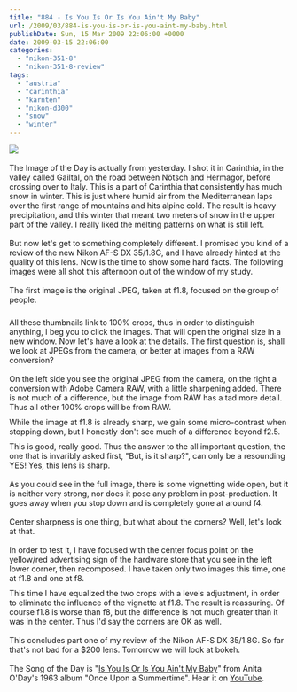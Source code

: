 ```yaml
---
title: "884 - Is You Is Or Is You Ain't My Baby"
url: /2009/03/884-is-you-is-or-is-you-aint-my-baby.html
publishDate: Sun, 15 Mar 2009 22:06:00 +0000
date: 2009-03-15 22:06:00
categories: 
  - "nikon-351-8"
  - "nikon-351-8-review"
tags: 
  - "austria"
  - "carinthia"
  - "karnten"
  - "nikon-d300"
  - "snow"
  - "winter"
---
```

<a href="https://d25zfm9zpd7gm5.cloudfront.net/1200x1200/2009/20090314_142648.JPG" target="_blank"><img src="https://d25zfm9zpd7gm5.cloudfront.net/0600x0600/2009/20090314_142648.JPG"/></a><br/><br/>The Image of the Day is actually from yesterday. I shot it in Carinthia, in the valley called Gailtal, on the road between Nötsch and Hermagor, before crossing over to Italy. This is a part of Carinthia that consistently has much snow in winter. This is just where humid air from the Mediterranean laps over the first range of mountains and hits alpine cold. The result is heavy precipitation, and this winter that meant two meters of snow in the upper part of the valley. I really liked the melting patterns on what is still left.<br/><br/><a href="https://d25zfm9zpd7gm5.cloudfront.net/1200x1200/2009/20090315_171614.jpg" target="_blank"><img alt="" border="0" src="https://d25zfm9zpd7gm5.cloudfront.net/0150x0150/2009/20090315_171614.jpg" style="margin: 0pt 10px 0pt 0px; float: left;"/></a> But now let's get to something completely different. I promised you kind of a review of the new Nikon AF-S DX 35/1.8G, and I have already hinted at the quality of this lens. Now is the time to show some hard facts. The following images were all shot this afternoon out of the window of my study.<br/><br/>The first image is the original JPEG, taken at f1.8, focused on the group of people.<center><a href="https://d25zfm9zpd7gm5.cloudfront.net/1200x1200/2009/20090315_171614_f1_8_cam.jpg" target="_blank"><img alt="" border="0" src="https://d25zfm9zpd7gm5.cloudfront.net/0150x0150/2009/20090315_171614_f1_8_cam.jpg" style="margin: 0pt 10px 10px 0pt;"/></a><a href="https://d25zfm9zpd7gm5.cloudfront.net/1200x1200/2009/20090315_171614_f1_8_acr.jpg" target="_blank"><img alt="" border="0" src="https://d25zfm9zpd7gm5.cloudfront.net/0150x0150/2009/20090315_171614_f1_8_acr.jpg" style="margin: 0pt 10px 10px 0pt;"/></a></center> All these thumbnails link to 100% crops, thus in order to distinguish anything, I beg you to click the images. That will open the original size in a new window. Now let's have a look at the details. The first question is, shall we look at JPEGs from the camera, or better at images from a RAW conversion?<br/><br/>On the left side you see the original JPEG from the camera, on the right a conversion with Adobe Camera RAW, with a little sharpening added. There is not much of a difference, but the image from RAW has a tad more detail. Thus all other 100% crops will be from RAW.<center><a href="https://d25zfm9zpd7gm5.cloudfront.net/1200x1200/2009/20090315_171618_f2_0_acr.jpg" target="_blank"><img alt="" border="0" src="https://d25zfm9zpd7gm5.cloudfront.net/0150x0150/2009/20090315_171618_f2_0_acr.jpg" style="margin: 0pt 10px 10px 0pt;"/></a><a href="https://d25zfm9zpd7gm5.cloudfront.net/1200x1200/2009/20090315_171621_f2_2.jpg" target="_blank"><img alt="" border="0" src="https://d25zfm9zpd7gm5.cloudfront.net/0150x0150/2009/20090315_171621_f2_2.jpg" style="margin: 0pt 10px 10px 0pt;"/></a></center> While the image at f1.8 is already sharp, we gain some micro-contrast when stopping down, but I honestly don't see much of a difference beyond f2.5.<br/><center><a href="https://d25zfm9zpd7gm5.cloudfront.net/1200x1200/2009/20090315_171624_f2_5.jpg" target="_blank"><img alt="" border="0" src="https://d25zfm9zpd7gm5.cloudfront.net/0150x0150/2009/20090315_171624_f2_5.jpg" style="margin: 0pt 10px 10px 0pt;"/></a><a href="https://d25zfm9zpd7gm5.cloudfront.net/1200x1200/2009/20090315_171629_f2_8.jpg" target="_blank"><img alt="" border="0" src="https://d25zfm9zpd7gm5.cloudfront.net/0150x0150/2009/20090315_171629_f2_8.jpg" style="margin: 0pt 10px 10px 0pt;"/></a><a href="https://d25zfm9zpd7gm5.cloudfront.net/1200x1200/2009/20090315_171650_f5_6.jpg" target="_blank"><img alt="" border="0" src="https://d25zfm9zpd7gm5.cloudfront.net/0150x0150/2009/20090315_171650_f5_6.jpg" style="margin: 0pt 10px 10px 0pt;"/></a></center> This is good, really good. Thus the answer to the all important question, the one that is invaribly asked first, "But, is it sharp?", can only be a resounding YES! Yes, this lens is sharp.<br/><br/>As you could see in the full image, there is some vignetting wide open, but it is neither very strong, nor does it pose any problem in post-production. It goes away when you stop down and is completely gone at around f4.<br/><br/><a href="https://d25zfm9zpd7gm5.cloudfront.net/1200x1200/2009/20090315_172517.jpg" target="_blank"><img alt="" border="0" src="https://d25zfm9zpd7gm5.cloudfront.net/0150x0150/2009/20090315_172517.jpg" style="margin: 10pt 0px 10px 0pt; float: right;"/></a> Center sharpness is one thing, but what about the corners? Well, let's look at that. <br/><br/>In order to test it, I have focused with the center focus point on the yellow/red advertising sign of the hardware store that you see in the left lower corner, then recomposed. I have taken only two images this time, one at f1.8 and one at f8. <center><a href="https://d25zfm9zpd7gm5.cloudfront.net/1200x1200/2009/20090315_172446_c_f1_8.jpg" target="_blank"><img alt="" border="0" src="https://d25zfm9zpd7gm5.cloudfront.net/0150x0150/2009/20090315_172446_c_f1_8.jpg" style="margin: 0pt 10px 10px 0pt;"/></a><a href="https://d25zfm9zpd7gm5.cloudfront.net/1200x1200/2009/20090315_172446_c_f8.jpg" target="_blank"><img alt="" border="0" src="https://d25zfm9zpd7gm5.cloudfront.net/0150x0150/2009/20090315_172446_c_f8.jpg" style="margin: 0pt 10px 10px 0pt;"/></a></center> This time I have equalized the two crops with a levels adjustment, in order to eliminate the influence of the vignette at f1.8. The result is reassuring. Of course f1.8 is worse than f8, but the difference is not much greater than it was in the center. Thus I'd say the corners are OK as well.<br/><br/> This concludes part one of my review of the Nikon AF-S DX 35/1.8G. So far that's not bad for a $200 lens. Tomorrow we will look at bokeh.<br/><br/>The Song of the Day is "<a href="http://www.lyricsmode.com/lyrics/d/diana_krall/is_you_is_or_is_you_aint_my_baby.html" target="_blank">Is You Is Or Is You Ain't My Baby</a>" from Anita O'Day's 1963 album "Once Upon a Summertime". Hear it on <a href="http://www.youtube.com/watch?v=U6MY--5KX24&hl=de" target="_blank">YouTube</a>.
